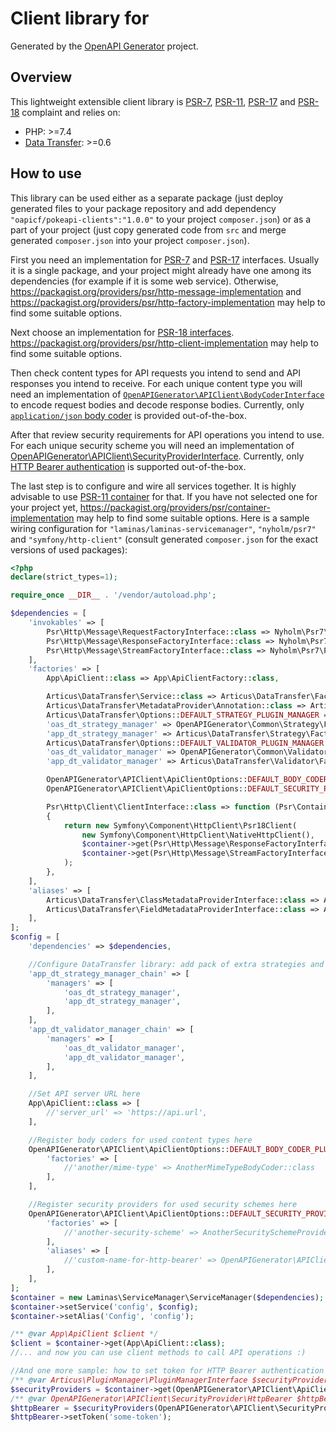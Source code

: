 # Client library for 

Generated by the [OpenAPI Generator](https://openapi-generator.tech) project.

## Overview
This lightweight extensible client library is [PSR-7](https://www.php-fig.org/psr/psr-7), [PSR-11](https://www.php-fig.org/psr/psr-11), [PSR-17](https://www.php-fig.org/psr/psr-17) and [PSR-18](https://www.php-fig.org/psr/psr-18) complaint and relies on:

- PHP: >=7.4
- [Data Transfer](https://github.com/Articus/DataTransfer): >=0.6


## How to use

This library can be used either as a separate package (just deploy generated files to your package repository and add dependency `"oapicf/pokeapi-clients":"1.0.0"` to your project `composer.json`) or as a part of your project (just copy generated code from `src` and merge generated `composer.json` into your project `composer.json`).

First you need an implementation for [PSR-7](https://packagist.org/packages/psr/http-message) and [PSR-17](https://packagist.org/packages/psr/http-factory) interfaces. Usually it is a single package, and your project might already have one among its dependencies (for example if it is some web service). Otherwise, https://packagist.org/providers/psr/http-message-implementation and https://packagist.org/providers/psr/http-factory-implementation may help to find some suitable options.

Next choose an implementation for [PSR-18 interfaces](https://packagist.org/packages/psr/http-client). https://packagist.org/providers/psr/http-client-implementation may help to find some suitable options.

Then check content types for API requests you intend to send and API responses you intend to receive. For each unique content type you will need an implementation of [`OpenAPIGenerator\APIClient\BodyCoderInterface`](https://github.com/Articus/OpenAPIGeneratorAPIClient-PHP/blob/master/src/OpenAPIGenerator/APIClient/BodyCoderInterface.php) to encode request bodies and decode response bodies. Currently, only [`application/json` body coder](https://github.com/Articus/OpenAPIGeneratorAPIClient-PHP/blob/master/src/OpenAPIGenerator/APIClient/BodyCoder/Json.php) is provided out-of-the-box.

After that review security requirements for API operations you intend to use. For each unique security scheme you will need an implementation of [OpenAPIGenerator\APIClient\SecurityProviderInterface](https://github.com/Articus/OpenAPIGeneratorAPIClient-PHP/blob/master/src/OpenAPIGenerator/APIClient/SecurityProviderInterface.php). Currently, only [HTTP Bearer authentication](https://github.com/Articus/OpenAPIGeneratorAPIClient-PHP/blob/master/src/OpenAPIGenerator/APIClient/SecurityProvider/HttpBearer.php) is supported out-of-the-box.

The last step is to configure and wire all services together. It is highly advisable to use [PSR-11 container](https://packagist.org/packages/psr/container) for that. If you have not selected one for your project yet, https://packagist.org/providers/psr/container-implementation may help to find some suitable options. Here is a sample wiring configuration for `"laminas/laminas-servicemanager"`, `"nyholm/psr7"` and `"symfony/http-client"` (consult generated `composer.json` for the exact versions of used packages):

```PHP
<?php
declare(strict_types=1);

require_once __DIR__ . '/vendor/autoload.php';

$dependencies = [
    'invokables' => [
        Psr\Http\Message\RequestFactoryInterface::class => Nyholm\Psr7\Factory\Psr17Factory::class,
        Psr\Http\Message\ResponseFactoryInterface::class => Nyholm\Psr7\Factory\Psr17Factory::class,
        Psr\Http\Message\StreamFactoryInterface::class => Nyholm\Psr7\Factory\Psr17Factory::class,
    ],
    'factories' => [
        App\ApiClient::class => App\ApiClientFactory::class,

        Articus\DataTransfer\Service::class => Articus\DataTransfer\Factory::class,
        Articus\DataTransfer\MetadataProvider\Annotation::class => Articus\DataTransfer\MetadataProvider\Factory\Annotation::class,
        Articus\DataTransfer\Options::DEFAULT_STRATEGY_PLUGIN_MANAGER => [Articus\PluginManager\Factory\Chain::class, 'app_dt_strategy_manager_chain'],
        'oas_dt_strategy_manager' => OpenAPIGenerator\Common\Strategy\Factory\PluginManager::class,
        'app_dt_strategy_manager' => Articus\DataTransfer\Strategy\Factory\SimplePluginManager::class,
        Articus\DataTransfer\Options::DEFAULT_VALIDATOR_PLUGIN_MANAGER => [Articus\PluginManager\Factory\Chain::class, 'app_dt_validator_manager_chain'],
        'oas_dt_validator_manager' => OpenAPIGenerator\Common\Validator\Factory\PluginManager::class,
        'app_dt_validator_manager' => Articus\DataTransfer\Validator\Factory\SimplePluginManager::class,

        OpenAPIGenerator\APIClient\ApiClientOptions::DEFAULT_BODY_CODER_PLUGIN_MANAGER => OpenAPIGenerator\APIClient\BodyCoder\Factory\PluginManager::class,
        OpenAPIGenerator\APIClient\ApiClientOptions::DEFAULT_SECURITY_PROVIDER_PLUGIN_MANAGER => OpenAPIGenerator\APIClient\SecurityProvider\Factory\PluginManager::class,

        Psr\Http\Client\ClientInterface::class => function (Psr\Container\ContainerInterface $container)
        {
            return new Symfony\Component\HttpClient\Psr18Client(
                new Symfony\Component\HttpClient\NativeHttpClient(),
                $container->get(Psr\Http\Message\ResponseFactoryInterface::class),
                $container->get(Psr\Http\Message\StreamFactoryInterface::class)
            );
        },
    ],
    'aliases' => [
        Articus\DataTransfer\ClassMetadataProviderInterface::class => Articus\DataTransfer\MetadataProvider\Annotation::class,
        Articus\DataTransfer\FieldMetadataProviderInterface::class => Articus\DataTransfer\MetadataProvider\Annotation::class,
    ],
];
$config = [
    'dependencies' => $dependencies,

    //Configure DataTransfer library: add pack of extra strategies and pack of extra validators
    'app_dt_strategy_manager_chain' => [
        'managers' => [
            'oas_dt_strategy_manager',
            'app_dt_strategy_manager',
        ],
    ],
    'app_dt_validator_manager_chain' => [
        'managers' => [
            'oas_dt_validator_manager',
            'app_dt_validator_manager',
        ],
    ],

    //Set API server URL here
    App\ApiClient::class => [
        //'server_url' => 'https://api.url',
    ],

    //Register body coders for used content types here
    OpenAPIGenerator\APIClient\ApiClientOptions::DEFAULT_BODY_CODER_PLUGIN_MANAGER => [
        'factories' => [
            //'another/mime-type' => AnotherMimeTypeBodyCoder::class
        ],
    ],

    //Register security providers for used security schemes here
    OpenAPIGenerator\APIClient\ApiClientOptions::DEFAULT_SECURITY_PROVIDER_PLUGIN_MANAGER => [
        'factories' => [
            //'another-security-scheme' => AnotherSecuritySchemeProvider::class,
        ],
        'aliases' => [
            //'custom-name-for-http-bearer' => OpenAPIGenerator\APIClient\SecurityProvider\HttpBearer::class,
        ],
    ],
];
$container = new Laminas\ServiceManager\ServiceManager($dependencies);
$container->setService('config', $config);
$container->setAlias('Config', 'config');

/** @var App\ApiClient $client */
$client = $container->get(App\ApiClient::class);
//... and now you can use client methods to call API operations :)

//And one more sample: how to set token for HTTP Bearer authentication
/** @var Articus\PluginManager\PluginManagerInterface $securityProviders */
$securityProviders = $container->get(OpenAPIGenerator\APIClient\ApiClientOptions::DEFAULT_SECURITY_PROVIDER_PLUGIN_MANAGER);
/** @var OpenAPIGenerator\APIClient\SecurityProvider\HttpBearer $httpBearer */
$httpBearer = $securityProviders(OpenAPIGenerator\APIClient\SecurityProvider\HttpBearer::class, []);
$httpBearer->setToken('some-token');

```

